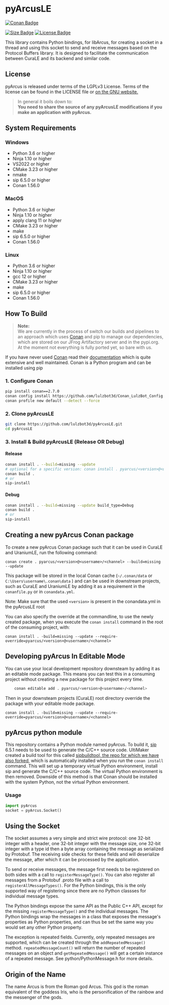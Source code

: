 # pyArcusLE

[![Conan Badge]][Conan]

[![Size Badge]][Size]
[![License Badge]][License]

This library contains Python bindings, for libArcus, for creating a socket in a thread and using this socket to send and receive messages
based on the Protocol Buffers library. It is designed to facilitate the communication between CuraLE and its backend and similar code.

## License

pyArcus is released under terms of the LGPLv3 License. Terms of the license can be found in the LICENSE file or [on the GNU website.](https://www.gnu.org/licenses/lgpl-3.0.html#license-text)

> In general it boils down to:  
> **You need to share the source of any pyArcusLE modifications if you make an application with pyArcus.**

## System Requirements

### Windows

- Python 3.6 or higher
- Ninja 1.10 or higher
- VS2022 or higher
- CMake 3.23 or higher
- nmake
- sip 6.5.0 or higher
- Conan 1.56.0

### MacOS

- Python 3.6 or higher
- Ninja 1.10 or higher
- apply clang 11 or higher
- CMake 3.23 or higher
- make
- sip 6.5.0 or higher
- Conan 1.56.0

### Linux

- Python 3.6 or higher
- Ninja 1.10 or higher
- gcc 12 or higher
- CMake 3.23 or higher
- make
- sip 6.5.0 or higher
- Conan 1.56.0

## How To Build

> **Note:**  
> We are currently in the process of switch our builds and pipelines to an approach which uses [Conan](https://conan.io/)
> and pip to manage our dependencies, which are stored on our JFrog Artifactory server and in the pypi.org.
> At the moment not everything is fully ported yet, so bare with us.

If you have never used [Conan](https://conan.io/) read their [documentation](https://docs.conan.io/en/latest/index.html)
which is quite extensive and well maintained. Conan is a Python program and can be installed using pip

### 1. Configure Conan

```bash
pip install conan==2.7.0
conan config install https://github.com/lulzbot3d/Conan_LulzBot_Config.git
conan profile new default --detect --force
```

### 2. Clone pyArcusLE

```bash
git clone https://github.com/lulzbot3d/pyArcusLE.git
cd pyArcusLE
```

### 3. Install & Build pyArcusLE (Release OR Debug)

#### Release

```bash
conan install . --build=missing --update
# optional for a specific version: conan install . pyarcus/<version>@<user>/<channel> --build=missing --update
conan build .
# or
sip-install
```

#### Debug

```bash
conan install . --build=missing --update build_type=Debug
conan build .
# or
sip-install
```

## Creating a new pyArcus Conan package

To create a new pyArcus Conan package such that it can be used in CuraLE and UraniumLE, run the following command:

```shell
conan create . pyarcus/<version>@<username>/<channel> --build=missing --update
```

This package will be stored in the local Conan cache (`~/.conan/data` or `C:\Users\username\.conan\data` ) and can be used in downstream
projects, such as CuraLE and UraniumLE by adding it as a requirement in the `conanfile.py` or in `conandata.yml`.

Note: Make sure that the used `<version>` is present in the conandata.yml in the pyArcusLE root

You can also specify the override at the commandline, to use the newly created package, when you execute the `conan install`
command in the root of the consuming project, with:

```shell
conan install . -build=missing --update --require-override=pyarcus/<version>@<username>/<channel>
```

## Developing pyArcus In Editable Mode

You can use your local development repository downsteam by adding it as an editable mode package.
This means you can test this in a consuming project without creating a new package for this project every time.

```bash
    conan editable add . pyarcus/<version>@<username>/<channel>
```

Then in your downsteam projects (CuraLE) root directory override the package with your editable mode package.

```shell
conan install . -build=missing --update --require-override=pyarcus/<version>@<username>/<channel>
```

## pyArcus python module

This repository contains a Python module named pyArcus. To build it, [sip](https://pypi.org/project/sip/) 6.5.1 needs to be used to generate the C/C++ source code. UltiMaker created a build tool for this called [sipbuildtool, the repo for which we have also forked](https://github.com/lulzbot3d/Conan_LulzBot_Index/recipes/sipbuildtool/conanfile.py), which is automatically installed when you run the `conan install` command. This will set up a temporary virtual Python environment, install sip and generate the C/C++ source code. The virtual Python environment is then removed. Downside of this method is that Conan should be installed with the system Python, not the virtual Python environment.

### Usage

```python
import pyArcus
socket = pyArcus.Socket()
```

## Using the Socket

The socket assumes a very simple and strict wire protocol: one 32-bit integer with a header, one 32-bit integer with the message size, one 32-bit integer with a type id then a byte array containing the message as serialized by Protobuf. The receiving side checks for these fields and will deserialize the message, after which it can be processed by the application.

To send or receive messages, the message first needs to be registered on both sides with a call to `registerMessageType()`. You can also register all messages from a Protobuf .proto file with a call to `registerAllMessageTypes()`. For the Python bindings, this is the only supported way of registering since there are no Python classses for individual message types.

The Python bindings expose the same API as the Public C++ API, except for the missing `registerMessageType()` and the individual messages. The Python bindings wrap the messages in a class that exposes the message's properties as Python properties, and can thus be set the same way you would set any other Python property.

The exception is repeated fields. Currently, only repeated messages are supported, which can be created through the `addRepeatedMessage()` method. `repeatedMessageCount()` will return the number of repeated messages on an object and `getRepeatedMessage()` will get a certain instance of a repeated message. See python/PythonMessage.h for more details.

## Origin of the Name

The name Arcus is from the Roman god Arcus. This god is the roman equivalent of
the goddess Iris, who is the personification of the rainbow and the messenger
of the gods.

<!----------------------------------------------------------------------->

[Conan Badge]: https://img.shields.io/github/actions/workflow/status/lulzbot3d/pyArcusLE/conan-package.yml?style=for-the-badge&logoColor=white&logo=Conan&label=Conan%20Package
[Size Badge]: https://img.shields.io/github/repo-size/lulzbot3d/pyArcusLE?style=for-the-badge&logoColor=white&logo=GoogleAnalytics
[License Badge]: https://img.shields.io/github/license/lulzbot3d/pyArcusLE?style=for-the-badge&logoColor=white&logo=GNU

[Conan]: https://github.com/lulzbot3d/pyArcusLE/actions/workflows/conan-package.yml
[Size]: https://github.com/lulzbot3d/pyArcusLE
[License]: LICENSE
